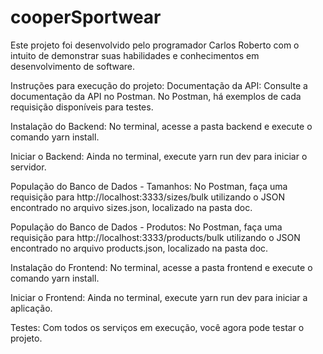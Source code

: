 # cooperSportwear

Este projeto foi desenvolvido pelo programador Carlos Roberto com o intuito de demonstrar suas habilidades e conhecimentos em desenvolvimento de software.

Instruções para execução do projeto:
Documentação da API:
Consulte a documentação da API no Postman. No Postman, há exemplos de cada requisição disponíveis para testes.

Instalação do Backend:
No terminal, acesse a pasta backend e execute o comando yarn install.

Iniciar o Backend:
Ainda no terminal, execute yarn run dev para iniciar o servidor.

População do Banco de Dados - Tamanhos:
No Postman, faça uma requisição para http://localhost:3333/sizes/bulk utilizando o JSON encontrado no arquivo sizes.json, localizado na pasta doc.

População do Banco de Dados - Produtos:
No Postman, faça uma requisição para http://localhost:3333/products/bulk utilizando o JSON encontrado no arquivo products.json, localizado na pasta doc.

Instalação do Frontend:
No terminal, acesse a pasta frontend e execute o comando yarn install.

Iniciar o Frontend:
Ainda no terminal, execute yarn run dev para iniciar a aplicação.

Testes:
Com todos os serviços em execução, você agora pode testar o projeto.
